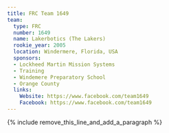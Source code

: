 ```yaml
---
title: FRC Team 1649
team:
  type: FRC
  number: 1649
  name: Lakerbotics (The Lakers)
  rookie_year: 2005
  location: Windermere, Florida, USA
  sponsors:
  - Lockheed Martin Mission Systems
  - Training
  - Windemere Preparatory School
  - Orange County
  links:
    Website: https://www.facebook.com/team1649
    Facebook: https://www.facebook.com/team1649
---
```


{% include remove_this_line_and_add_a_paragraph %}